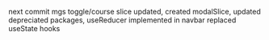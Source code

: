 next commit mgs
toggle/course slice updated, created modalSlice, updated depreciated packages, useReducer implemented in navbar replaced useState hooks